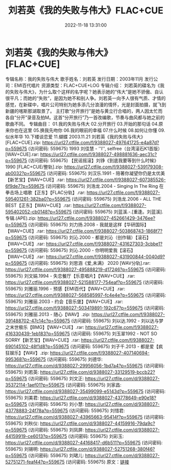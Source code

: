 ﻿---
title: 刘若英《我的失败与伟大》FLAC+CUE
date: 2022-11-18 13:31:00
categories: WAV车载音乐、镜像
tags: 华语中文
---
# 刘若英《我的失败与伟大》[FLAC+CUE]

专辑名称：我的失败与伟大
歌手姓名：刘若英
发行日期：2003年11月
发行公司：EMI百代唱片
资源类型：FLAC+CUE+LOG
专辑介绍：
刘若英的碟名为《我的失败与伟大》，为什么取个这样的名字呢？她表示她的“伟大”是她不骄傲、自认很平凡；而她的“失败”，是因为她不和别人争。刘若英一向予人很有气质、才情的感觉，在新碟中，唱片公司特别为她多添几分浪漫的情怀，光是封面拍摄，就飞到新疆的喀斯那湖取景了。
主打歌“分开旅行”是她与黄立行合唱的，两人因太忙而各自“分开”录音及拍M。这首“分开旅行”乃一首改编歌，节奏与曲风都与她之前的歌曲不同。
专辑曲目：
01.我的失败与伟大
02.分开旅行
03.开始的那句话
04.原来你也在这里
05.换我先吻你
06.我的眼前的幸福
07.什么时候
08.如何让你懂
09.似水年华
10.下楼谈恋爱
11.蝴蝶
2003.11.21 刘若英《我的失败与伟大》[FLAC+CUE].zip: https://url27.ctfile.com/f/9388027-497641725-e4a87d?p=559675
(访问密码: 559675)
1993 刘佳慧 - ''I'', selfree（台湾滚石K1首版）[WAV+CUE].rar: https://url27.ctfile.com/f/9388027-498881636-aec31c?p=559675
(访问密码: 559675)
【民谣摇滚】刘铮《到底我要等到什么时候》 1990 [FLAC+CUE/整轨].zip: https://url27.ctfile.com/f/9388027-539179308-ab0032?p=559675
(访问密码: 559675)
刘汉乐.1991 - 陪著你凝望你仍是太优美【新艺宝】【WAV+CUE】.rar: https://url27.ctfile.com/f/9388027-607385526-6f9de7?p=559675
(访问密码: 559675)
刘浩龙.2004 - Singing In The Ring 在拳击场上唱歌【正东】【FLAC分轨】.rar: https://url27.ctfile.com/f/9388027-595401261-382ba0?p=559675
(访问密码: 559675)
刘浩龙.2006 - ALL THE BEST【正东】【WAV+CUE】.rar: https://url27.ctfile.com/f/9388027-595402052-cb0148?p=559675
(访问密码: 559675)
刘蓝溪.-.[重逢。刘蓝溪].专辑.(APE).zip: https://url27.ctfile.com/f/9388027-452661429-3476ee?p=559675
(访问密码: 559675)
刘力扬.2008 - 我就是这样【华研国际】【WAV+CUE】.rar: https://url27.ctfile.com/f/9388027-503868743-1868f7?p=559675
(访问密码: 559675)
刘沁.2000 - 都是刘沁（创作辑）【滚石】【WAV+CUE】.rar: https://url27.ctfile.com/f/9388027-431627303-3cbbe1?p=559675
(访问密码: 559675)
刘沁.2000 - 你明明爱我【滚石】【WAV+CUE】.rar: https://url27.ctfile.com/f/9388027-431900844-0040d9?p=559675
(访问密码: 559675)
刘思涵《爱,未满》 2020 [WAV分轨].rar: https://url27.ctfile.com/f/9388027-495888219-d17246?p=559675
(访问密码: 559675)
刘文娟.1994 - 失恋餐厅【乐意唱片】【WAV+CUE】.rar: https://url27.ctfile.com/f/9388027-521588177-754eaf?p=559675
(访问密码: 559675)
刘雅丽.1996 - 预感【EMI百代】【WAV+CUE】.rar: https://url27.ctfile.com/f/9388027-568585997-fc4e4e?p=559675
(访问密码: 559675)
刘雅丽.2003 - 约会【音乐堡】【WAV+CUE】.rar: https://url27.ctfile.com/f/9388027-503419891-192c67?p=559675
(访问密码: 559675)
刘雅丽.2013 - 随心【WAV】.zip: https://url27.ctfile.com/f/9388027-391488702-47c14c?p=559675
(访问密码: 559675)
刘以达.1992 - 刘以达与梦之末世极乐【BMG】【WAV+CUE】.rar: https://url27.ctfile.com/f/9388027-416330439-1eb183?p=559675
(访问密码: 559675)
刘玉翠1992 - NOT SO SORRY【新艺宝】【WAV+CUE】.rar: https://url27.ctfile.com/f/9388027-690145102-48f1d8?p=559675
(访问密码: 559675)
刘子千.2013 - 都是爱【疯狂娱乐】【WAV】.zip: https://url27.ctfile.com/f/9388027-407140694-995368?p=559675
(访问密码: 559675)
刘德华: https://url27.ctfile.com/d/9388027-29956056-1bd7a4?p=559675
(访问密码: 559675)
刘若英: https://url27.ctfile.com/d/9388027-33129519-bccb22?p=559675
(访问密码: 559675)
刘文正: https://url27.ctfile.com/d/9388027-35372114-1aef01?p=559675
(访问密码: 559675)
刘家昌: https://url27.ctfile.com/d/9388027-35499099-e5143d?p=559675
(访问密码: 559675)
刘美君: https://url27.ctfile.com/d/9388027-43778649-e90e18?p=559675
(访问密码: 559675)
刘小慧: https://url27.ctfile.com/d/9388027-43778883-24f78a?p=559675
(访问密码: 559675)
刘惜君: https://url27.ctfile.com/d/9388027-43965663-95414f?p=559675
(访问密码: 559675)
刘秋仪: https://url27.ctfile.com/d/9388027-44159916-79da9c?p=559675
(访问密码: 559675)
刘凤屏: https://url27.ctfile.com/d/9388027-44159919-ce6013?p=559675
(访问密码: 559675)
刘彩玉: https://url27.ctfile.com/d/9388027-44168417-d6b511?p=559675
(访问密码: 559675)
刘锡明: https://url27.ctfile.com/d/9388027-52751268-380f46?p=559675
(访问密码: 559675)
刘珺儿: https://url27.ctfile.com/d/9388027-52751271-feaf44?p=559675
(访问密码: 559675)
原文：[链接](https://blog.sina.com.cn/s/blog_1647c7e76010310b0.html)